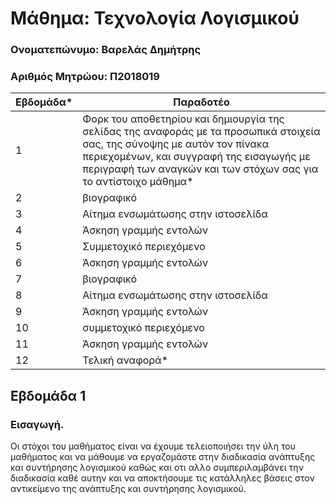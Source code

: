 <h1>Μάθημα: Τεχνολογία Λογισμικού</h1>  

<h3>Ονοματεπώνυμο: Βαρελάς Δημήτρης</h3>   

<h3>Αριθμός Μητρώου: Π2018019</h3>   

| Εβδομάδα* | Παραδοτέο |
| --- | --- |
| 1 | Φορκ του αποθετηρίου και δημιουργία της σελίδας της αναφοράς με τα προσωπικά στοιχεία σας, της σύνοψης με αυτόν τον πίνακα περιεχομένων, και συγγραφή της εισαγωγής με περιγραφή των αναγκών και των στόχων σας για το αντίστοιχο μάθημα* |
| 2 | βιογραφικό |
| 3 | Αίτημα ενσωμάτωσης στην ιστοσελίδα |
| 4 | Άσκηση γραμμής εντολών |
| 5 | Συμμετοχικό περιεχόμενο |
| 6 | Άσκηση γραμμής εντολών |
| 7 | βιογραφικό |
| 8 | Αίτημα ενσωμάτωσης στην ιστοσελίδα |
| 9 | Άσκηση γραμμής εντολών |
| 10 | συμμετοχικό περιεχόμενο |
| 11 | Άσκηση γραμμής εντολών |
| 12 | Τελική αναφορά* | 

<h2>Εβδομάδα 1</h2>

<h3>Εισαγωγή.</h3> <p>Οι στόχοι του μαθήματος είναι να έχουμε τελειοποιήσει την ύλη του μαθήματος και να μάθουμε να εργαζομάστε στην διαδικασία ανάπτυξης και συντήρησης λογισμικού καθώς και οτι αλλο συμπεριλαμβάνει την διαδικασία καθέ αυτην και να αποκτήσουμε τις κατάλληλες βάσεις στον αντικείμενο της ανάπτυξης και συντήρησης λογισμικού.
  

